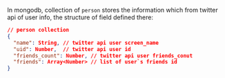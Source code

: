In mongodb, collection of `person` stores the information which from twitter api of user info, the structure of field defined there:

```json
// person collection
{
  "name": String, // twitter api user screen_name
  "uid": Number,  // twitter api user id
  "friends_count": Number, // twitter api user friends_conut
  "friends": Array<Number> // list of user`s friends id 
}
```

